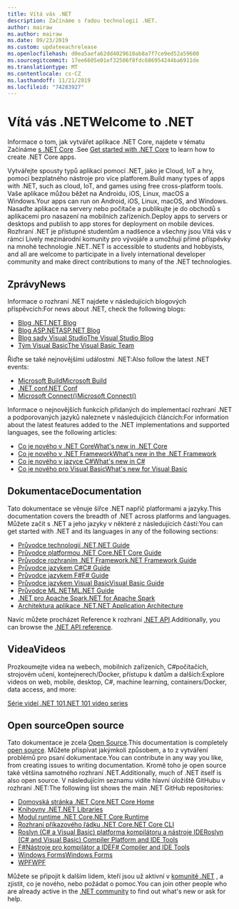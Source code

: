 ```yaml
---
title: Vítá vás .NET
description: Začínáme s řadou technologií .NET.
author: mairaw
ms.author: mairaw
ms.date: 09/23/2019
ms.custom: updateeachrelease
ms.openlocfilehash: d0ea5aefa62dd4029610ab8a7f7ce9ed52a59600
ms.sourcegitcommit: 17ee6605e01ef32506f8fdc686954244ba6911de
ms.translationtype: MT
ms.contentlocale: cs-CZ
ms.lasthandoff: 11/21/2019
ms.locfileid: "74283927"
---
```

# <a name="welcome-to-net"></a><span data-ttu-id="cc3aa-103">Vítá vás .NET</span><span class="sxs-lookup"><span data-stu-id="cc3aa-103">Welcome to .NET</span></span>

<span data-ttu-id="cc3aa-104">Informace o tom, jak vytvářet aplikace .NET Core, najdete v tématu Začínáme [s .NET Core](core/get-started.md) .</span><span class="sxs-lookup"><span data-stu-id="cc3aa-104">See [Get started with .NET Core](core/get-started.md) to learn how to create .NET Core apps.</span></span>

<span data-ttu-id="cc3aa-105">Vytvářejte spousty typů aplikací pomocí .NET, jako je Cloud, IoT a hry, pomocí bezplatného nástroje pro více platforem.</span><span class="sxs-lookup"><span data-stu-id="cc3aa-105">Build many types of apps with .NET, such as cloud, IoT, and games using free cross-platform tools.</span></span> <span data-ttu-id="cc3aa-106">Vaše aplikace můžou běžet na Androidu, iOS, Linux, macOS a Windows.</span><span class="sxs-lookup"><span data-stu-id="cc3aa-106">Your apps can run on Android, iOS, Linux, macOS, and Windows.</span></span> <span data-ttu-id="cc3aa-107">Nasaďte aplikace na servery nebo počítače a publikujte je do obchodů s aplikacemi pro nasazení na mobilních zařízeních.</span><span class="sxs-lookup"><span data-stu-id="cc3aa-107">Deploy apps to servers or desktops and publish to app stores for deployment on mobile devices.</span></span> <span data-ttu-id="cc3aa-108">Rozhraní .NET je přístupné studentům a nadšence a všechny jsou Vítá vás v rámci Lively mezinárodní komunity pro vývojáře a umožňují přímé příspěvky na mnohé technologie .NET.</span><span class="sxs-lookup"><span data-stu-id="cc3aa-108">.NET is accessible to students and hobbyists, and all are welcome to participate in a lively international developer community and make direct contributions to many of the .NET technologies.</span></span>

## <a name="news"></a><span data-ttu-id="cc3aa-109">Zprávy</span><span class="sxs-lookup"><span data-stu-id="cc3aa-109">News</span></span>

<span data-ttu-id="cc3aa-110">Informace o rozhraní .NET najdete v následujících blogových příspěvcích:</span><span class="sxs-lookup"><span data-stu-id="cc3aa-110">For news about .NET, check the following blogs:</span></span>

- [<span data-ttu-id="cc3aa-111">Blog .NET</span><span class="sxs-lookup"><span data-stu-id="cc3aa-111">.NET Blog</span></span>](https://devblogs.microsoft.com/dotnet/)
- [<span data-ttu-id="cc3aa-112">Blog ASP.NET</span><span class="sxs-lookup"><span data-stu-id="cc3aa-112">ASP.NET Blog</span></span>](https://devblogs.microsoft.com/aspnet/)
- [<span data-ttu-id="cc3aa-113">Blog sady Visual Studio</span><span class="sxs-lookup"><span data-stu-id="cc3aa-113">The Visual Studio Blog</span></span>](https://devblogs.microsoft.com/visualstudio/)
- [<span data-ttu-id="cc3aa-114">Tým Visual Basic</span><span class="sxs-lookup"><span data-stu-id="cc3aa-114">The Visual Basic Team</span></span>](https://devblogs.microsoft.com/vbteam/)

<span data-ttu-id="cc3aa-115">Řiďte se také nejnovějšími událostmi .NET:</span><span class="sxs-lookup"><span data-stu-id="cc3aa-115">Also follow the latest .NET events:</span></span>

- [<span data-ttu-id="cc3aa-116">Microsoft Build</span><span class="sxs-lookup"><span data-stu-id="cc3aa-116">Microsoft Build</span></span>](https://www.microsoft.com/build)
- [<span data-ttu-id="cc3aa-117">.NET conf</span><span class="sxs-lookup"><span data-stu-id="cc3aa-117">.NET Conf</span></span>](https://www.dotnetconf.net/)
- [<span data-ttu-id="cc3aa-118">Microsoft Connect()</span><span class="sxs-lookup"><span data-stu-id="cc3aa-118">Microsoft Connect()</span></span>](https://www.microsoft.com/connectevent)

<span data-ttu-id="cc3aa-119">Informace o nejnovějších funkcích přidaných do implementací rozhraní .NET a podporovaných jazyků naleznete v následujících článcích:</span><span class="sxs-lookup"><span data-stu-id="cc3aa-119">For information about the latest features added to the .NET implementations and supported languages, see the following articles:</span></span>

- [<span data-ttu-id="cc3aa-120">Co je nového v .NET Core</span><span class="sxs-lookup"><span data-stu-id="cc3aa-120">What's new in .NET Core</span></span>](core/whats-new/index.md)
- [<span data-ttu-id="cc3aa-121">Co je nového v .NET Framework</span><span class="sxs-lookup"><span data-stu-id="cc3aa-121">What's new in the .NET Framework</span></span>](framework/whats-new/index.md)
- [<span data-ttu-id="cc3aa-122">Co je nového v jazyce C#</span><span class="sxs-lookup"><span data-stu-id="cc3aa-122">What's new in C#</span></span>](csharp/whats-new/index.md)
- [<span data-ttu-id="cc3aa-123">Co je nového pro Visual Basic</span><span class="sxs-lookup"><span data-stu-id="cc3aa-123">What's new for Visual Basic</span></span>](visual-basic/getting-started/whats-new.md)

## <a name="documentation"></a><span data-ttu-id="cc3aa-124">Dokumentace</span><span class="sxs-lookup"><span data-stu-id="cc3aa-124">Documentation</span></span>

<span data-ttu-id="cc3aa-125">Tato dokumentace se věnuje šířce .NET napříč platformami a jazyky.</span><span class="sxs-lookup"><span data-stu-id="cc3aa-125">This documentation covers the breadth of .NET across platforms and languages.</span></span> <span data-ttu-id="cc3aa-126">Můžete začít s .NET a jeho jazyky v některé z následujících částí:</span><span class="sxs-lookup"><span data-stu-id="cc3aa-126">You can get started with .NET and its languages in any of the following sections:</span></span>

- [<span data-ttu-id="cc3aa-127">Průvodce technologií .NET</span><span class="sxs-lookup"><span data-stu-id="cc3aa-127">.NET Guide</span></span>](standard/index.md)
- [<span data-ttu-id="cc3aa-128">Průvodce platformou .NET Core</span><span class="sxs-lookup"><span data-stu-id="cc3aa-128">.NET Core Guide</span></span>](core/index.md)
- [<span data-ttu-id="cc3aa-129">Průvodce rozhraním .NET Framework</span><span class="sxs-lookup"><span data-stu-id="cc3aa-129">.NET Framework Guide</span></span>](framework/index.md)
- [<span data-ttu-id="cc3aa-130">Průvodce jazykem C#</span><span class="sxs-lookup"><span data-stu-id="cc3aa-130">C# Guide</span></span>](csharp/index.yml)
- [<span data-ttu-id="cc3aa-131">Průvodce jazykem F#</span><span class="sxs-lookup"><span data-stu-id="cc3aa-131">F# Guide</span></span>](fsharp/index.md)
- [<span data-ttu-id="cc3aa-132">Průvodce jazykem Visual Basic</span><span class="sxs-lookup"><span data-stu-id="cc3aa-132">Visual Basic Guide</span></span>](visual-basic/index.md)
- [<span data-ttu-id="cc3aa-133">Průvodce ML.NET</span><span class="sxs-lookup"><span data-stu-id="cc3aa-133">ML.NET Guide</span></span>](machine-learning/index.yml)
- [<span data-ttu-id="cc3aa-134">.NET pro Apache Spark</span><span class="sxs-lookup"><span data-stu-id="cc3aa-134">.NET for Apache Spark</span></span>](spark/index.yml)
- [<span data-ttu-id="cc3aa-135">Architektura aplikace .NET</span><span class="sxs-lookup"><span data-stu-id="cc3aa-135">.NET Application Architecture</span></span>](architecture/index.yml)

<span data-ttu-id="cc3aa-136">Navíc můžete procházet Reference k rozhraní [.NET API](/dotnet/api).</span><span class="sxs-lookup"><span data-stu-id="cc3aa-136">Additionally, you can browse the [.NET API reference](/dotnet/api).</span></span>

## <a name="videos"></a><span data-ttu-id="cc3aa-137">Videa</span><span class="sxs-lookup"><span data-stu-id="cc3aa-137">Videos</span></span>

<span data-ttu-id="cc3aa-138">Prozkoumejte videa na webech, mobilních zařízeních, C#počítačích, strojovém učení, kontejnerech/Docker, přístupu k datům a dalších:</span><span class="sxs-lookup"><span data-stu-id="cc3aa-138">Explore videos on web, mobile, desktop, C#, machine learning, containers/Docker, data access, and more:</span></span>

[<span data-ttu-id="cc3aa-139">Série videí .NET 101</span><span class="sxs-lookup"><span data-stu-id="cc3aa-139">.NET 101 video series</span></span>](https://dotnet.microsoft.com/learn/videos)

## <a name="open-source"></a><span data-ttu-id="cc3aa-140">Open source</span><span class="sxs-lookup"><span data-stu-id="cc3aa-140">Open source</span></span>

<span data-ttu-id="cc3aa-141">Tato dokumentace je zcela [Open Source](https://github.com/dotnet/docs).</span><span class="sxs-lookup"><span data-stu-id="cc3aa-141">This documentation is completely [open source](https://github.com/dotnet/docs).</span></span> <span data-ttu-id="cc3aa-142">Můžete přispívat jakýmkoli způsobem, a to z vytváření problémů pro psaní dokumentace.</span><span class="sxs-lookup"><span data-stu-id="cc3aa-142">You can contribute in any way you like, from creating issues to writing documentation.</span></span> <span data-ttu-id="cc3aa-143">Kromě toho je open source také většina samotného rozhraní .NET.</span><span class="sxs-lookup"><span data-stu-id="cc3aa-143">Additionally, much of .NET itself is also open source.</span></span> <span data-ttu-id="cc3aa-144">V následujícím seznamu vidíte hlavní úložiště GitHubu v rozhraní .NET:</span><span class="sxs-lookup"><span data-stu-id="cc3aa-144">The following list shows the main .NET GitHub repositories:</span></span>

- [<span data-ttu-id="cc3aa-145">Domovská stránka .NET Core</span><span class="sxs-lookup"><span data-stu-id="cc3aa-145">.NET Core Home</span></span>](https://github.com/dotnet/core)
- [<span data-ttu-id="cc3aa-146">Knihovny .NET</span><span class="sxs-lookup"><span data-stu-id="cc3aa-146">.NET Libraries</span></span>](https://github.com/dotnet/corefx)
- [<span data-ttu-id="cc3aa-147">Modul runtime .NET Core</span><span class="sxs-lookup"><span data-stu-id="cc3aa-147">.NET Core Runtime</span></span>](https://github.com/dotnet/coreclr)
- [<span data-ttu-id="cc3aa-148">Rozhraní příkazového řádku .NET Core</span><span class="sxs-lookup"><span data-stu-id="cc3aa-148">.NET Core CLI</span></span>](https://github.com/dotnet/cli)
- [<span data-ttu-id="cc3aa-149">Roslyn (C# a Visual Basic) platforma kompilátoru a nástroje IDE</span><span class="sxs-lookup"><span data-stu-id="cc3aa-149">Roslyn (C# and Visual Basic) Compiler Platform and IDE Tools</span></span>](https://github.com/dotnet/roslyn)
- [<span data-ttu-id="cc3aa-150">F#Nástroje pro kompilátor a IDE</span><span class="sxs-lookup"><span data-stu-id="cc3aa-150">F# Compiler and IDE Tools</span></span>](https://github.com/microsoft/visualfsharp)
- [<span data-ttu-id="cc3aa-151">Windows Forms</span><span class="sxs-lookup"><span data-stu-id="cc3aa-151">Windows Forms</span></span>](https://github.com/dotnet/winforms)
- [<span data-ttu-id="cc3aa-152">WPF</span><span class="sxs-lookup"><span data-stu-id="cc3aa-152">WPF</span></span>](https://github.com/dotnet/wpf)

<span data-ttu-id="cc3aa-153">Můžete se připojit k dalším lidem, kteří jsou už aktivní v [komunitě .NET](https://dotnet.microsoft.com/platform/community) , a zjistit, co je nového, nebo požádat o pomoc.</span><span class="sxs-lookup"><span data-stu-id="cc3aa-153">You can join other people who are already active in the [.NET community](https://dotnet.microsoft.com/platform/community) to find out what's new or ask for help.</span></span>
